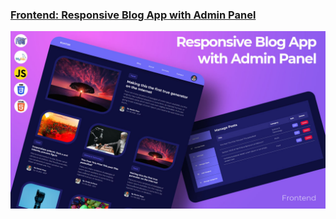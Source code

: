 ### [Frontend: Responsive Blog App with Admin Panel](https://www.youtube.com/watch?v=dgfHwfC6bWE)

![](thumbnail.jpg)
